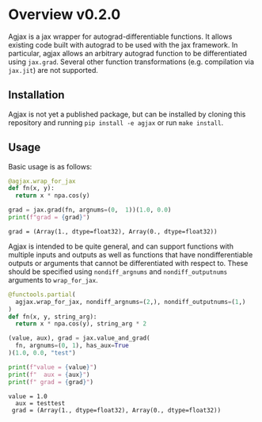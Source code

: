 # Overview v0.2.0
Agjax is a jax wrapper for autograd-differentiable functions. It allows existing code built with autograd to be used with the jax framework. In particular, agjax allows an arbitrary autograd function to be differentiated using `jax.grad`. Several other function transformations (e.g. compilation via `jax.jit`) are not supported.

## Installation
Agjax is not yet a published package, but can be installed by cloning this repository and running `pip install -e agjax` or run `make install`.

## Usage
Basic usage is as follows:
```python
@agjax.wrap_for_jax
def fn(x, y):
  return x * npa.cos(y)

grad = jax.grad(fn, argnums=(0,  1))(1.0, 0.0)
print(f"grad = {grad}")
```
```
grad = (Array(1., dtype=float32), Array(0., dtype=float32))
```

Agjax is intended to be quite general, and can support functions with multiple inputs and outputs as well as functions that have nondifferentiable outputs or arguments that cannot be differentiated with respect to. These should be specified using `nondiff_argnums` and `nondiff_outputnums` arguments to `wrap_for_jax`.

```python
@functools.partial(
  agjax.wrap_for_jax, nondiff_argnums=(2,), nondiff_outputnums=(1,)
)
def fn(x, y, string_arg):
  return x * npa.cos(y), string_arg * 2

(value, aux), grad = jax.value_and_grad(
  fn, argnums=(0, 1), has_aux=True
)(1.0, 0.0, "test")

print(f"value = {value}")
print(f"  aux = {aux}")
print(f" grad = {grad}")
```
```
value = 1.0
  aux = testtest
 grad = (Array(1., dtype=float32), Array(0., dtype=float32))
```
